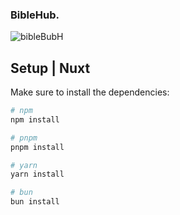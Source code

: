 ### BibleHub.

![bibleBubH](https://github.com/David-code-hub/bibleHub/assets/55393687/12feea94-ba90-47c2-83b1-a3f0f6b1f6f0)

## Setup | Nuxt 

Make sure to install the dependencies:

```bash
# npm
npm install

# pnpm
pnpm install

# yarn
yarn install

# bun
bun install
```
